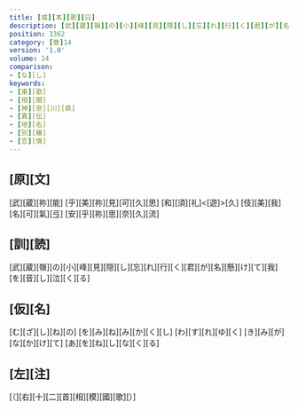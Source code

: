 ```yaml
---
title: [或][本][歌][曰]
description: [武][蔵][嶺][の][小][峰][見][隠][し][忘][れ][行][く][君][が][名][懸][け][て][我][を][音][し][泣][く][る]
position: 3362
category: [巻]14
version: '1.0'
volume: 14
comparison:
- [な][し]
keywords:
- [東][歌]
- [相][聞]
- [神][奈][川][県]
- [異][伝]
- [地][名]
- [別][離]
- [恋][情]
---
```


## [原][文]

[武][蔵][祢][能] [乎][美][祢][見][可][久][思] [和][須][礼]<[遊]>[久] [伎][美][我][名][可][氣][弖] [安][乎][祢][思][奈][久][流]

## [訓][読]

[武][蔵][嶺][の][小][峰][見][隠][し][忘][れ][行][く][君][が][名][懸][け][て][我][を][音][し][泣][く][る]

## [仮][名]

[む][ざ][し][ね][の] [を][み][ね][み][か][く][し] [わ][す][れ][ゆ][く] [き][み][が][な][か][け][て] [あ][を][ね][し][な][く][る]

## [左][注]

[（][右][十][二][首][相][模][國][歌][）]
